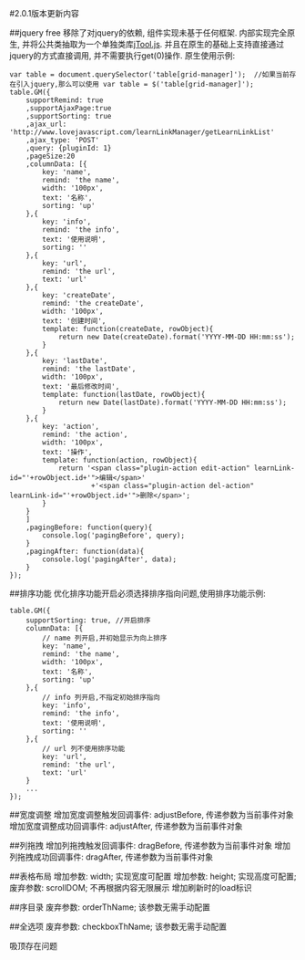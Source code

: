 
#2.0.1版本更新内容

##jquery free
移除了对jquery的依赖, 组件实现未基于任何框架. 内部实现完全原生, 并将公共类抽取为一个单独类库[jTool.js](https://github.com/baukh789/jTool). 
并且在原生的基础上支持直接通过jquery的方式直接调用, 并不需要执行get(0)操作.
原生使用示例:
```
var table = document.querySelector('table[grid-manager]');  //如果当前存在引入jquery,那么可以使用 var table = $('table[grid-manager]');
table.GM({
	supportRemind: true
	,supportAjaxPage:true
	,supportSorting: true
	,ajax_url: 'http://www.lovejavascript.com/learnLinkManager/getLearnLinkList'
	,ajax_type: 'POST'
	,query: {pluginId: 1}
	,pageSize:20
	,columnData: [{
		key: 'name',
		remind: 'the name',
		width: '100px',
		text: '名称',
		sorting: 'up'
	},{
		key: 'info',
		remind: 'the info',
		text: '使用说明',
		sorting: ''
	},{
		key: 'url',
		remind: 'the url',
		text: 'url'
	},{
		key: 'createDate',
		remind: 'the createDate',
		width: '100px',
		text: '创建时间',
		template: function(createDate, rowObject){
			return new Date(createDate).format('YYYY-MM-DD HH:mm:ss');
		}
	},{
		key: 'lastDate',
		remind: 'the lastDate',
		width: '100px',
		text: '最后修改时间',
		template: function(lastDate, rowObject){
			return new Date(lastDate).format('YYYY-MM-DD HH:mm:ss');
		}
	},{
		key: 'action',
		remind: 'the action',
		width: '100px',
		text: '操作',
		template: function(action, rowObject){
			return '<span class="plugin-action edit-action" learnLink-id="'+rowObject.id+'">编辑</span>'
					+'<span class="plugin-action del-action" learnLink-id="'+rowObject.id+'">删除</span>';
		}
	}
	]
	,pagingBefore: function(query){
		console.log('pagingBefore', query);
	}
	,pagingAfter: function(data){
		console.log('pagingAfter', data);
	}
});
```

##排序功能
优化排序功能开启必须选择排序指向问题,使用排序功能示例:
```
table.GM({
	supportSorting: true, //开启排序
	columnData: [{
		// name 列开启,并初始显示为向上排序
		key: 'name',
		remind: 'the name',
		width: '100px',
		text: '名称',
		sorting: 'up'
	},{
		// info 列开启,不指定初始排序指向
		key: 'info',
		remind: 'the info',
		text: '使用说明',
		sorting: ''
	},{
		// url 列不使用排序功能
		key: 'url',
		remind: 'the url',
		text: 'url'
	}
	...
});
```

##宽度调整
增加宽度调整触发回调事件: adjustBefore, 传递参数为当前事件对象
增加宽度调整成功回调事件: adjustAfter, 传递参数为当前事件对象

##列拖拽
增加列拖拽触发回调事件: dragBefore, 传递参数为当前事件对象
增加列拖拽成功回调事件: dragAfter, 传递参数为当前事件对象

##表格布局
增加参数: width; 实现宽度可配置
增加参数: height; 实现高度可配置;
废弃参数: scrollDOM; 不再根据内容无限展示
增加刷新时的load标识

##序目录
废弃参数: orderThName; 该参数无需手动配置

##全选项
废弃参数: checkboxThName; 该参数无需手动配置



吸顶存在问题
